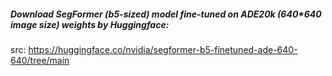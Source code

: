 ##### Download SegFormer (b5-sized) model fine-tuned on ADE20k (640*640 image size) weights by Huggingface:
src: https://huggingface.co/nvidia/segformer-b5-finetuned-ade-640-640/tree/main


